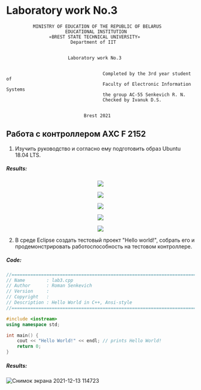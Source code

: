 # Laboratory work No.3           
              MINISTRY OF EDUCATION OF THE REPUBLIC OF BELARUS
                          EDUCATIONAL INSTITUTION 
                    «BREST STATE TECHNICAL UNIVERSITY»        
                            Department of IIT


                           Laboratory work No.3 


	                                	Completed by the 3rd year student of 
                                   		Faculty of Electronic Information Systems
	                                	the group AC-55 Senkevich R. N.
                                 		Checked by Ivanuk D.S.


                                 Brest 2021

## Работа с контроллером AXC F 2152
1. Изучить руководство и согласно ему подготовить образ Ubuntu 18.04 LTS.

##### Results:
<p align="center">
  <img src ="https://github.com/MrSoulfinder/universityWork_cpp/blob/main/sem_5/task_03/1.png">
</p>
<p align="center">
  <img src ="https://github.com/MrSoulfinder/universityWork_cpp/blob/main/sem_5/task_03/2.png">
</p>
<p align="center">
  <img src ="https://github.com/MrSoulfinder/universityWork_cpp/blob/main/sem_5/task_03/3.png">
</p>
<p align="center">
  <img src ="https://github.com/MrSoulfinder/universityWork_cpp/blob/main/sem_5/task_03/4.png">
</p>
<p align="center">
  <img src ="https://github.com/MrSoulfinder/universityWork_cpp/blob/main/sem_5/task_03/5.png">
</p>

2. В среде Eclipse создать тестовый проект "Hello world!", собрать его и продемонстрировать работоспособность на тестовом контроллере.
##### Code:
```C++
//============================================================================
// Name        : lab3.cpp
// Author      : Roman Senkevich
// Version     :
// Copyright   : 
// Description : Hello World in C++, Ansi-style
//============================================================================

#include <iostream>
using namespace std;

int main() {
	cout << "Hello World!" << endl; // prints Hello World!
	return 0;
}
```

##### Results:

![Снимок экрана 2021-12-13 114723](https://user-images.githubusercontent.com/84024788/145781766-da3dd62f-bf40-4ce7-aeab-f62be5c40563.png)
